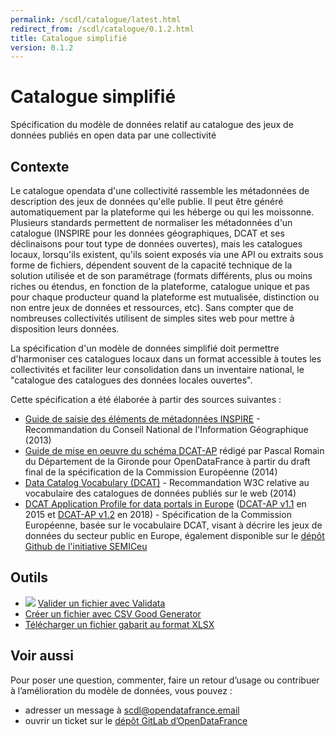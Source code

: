 ```yaml
---
permalink: /scdl/catalogue/latest.html
redirect_from: /scdl/catalogue/0.1.2.html
title: Catalogue simplifié
version: 0.1.2
---
```


# Catalogue simplifié

Spécification du modèle de données relatif au catalogue des jeux de données publiés en open data par une collectivité

## Contexte

Le catalogue opendata d'une collectivité rassemble les métadonnées de description des jeux de données qu'elle publie. Il peut être généré automatiquement par la plateforme qui les héberge ou qui les moissonne. Plusieurs standards permettent de normaliser les métadonnées d'un catalogue \(INSPIRE pour les données géographiques, DCAT et ses déclinaisons pour tout type de données ouvertes\), mais les catalogues locaux, lorsqu'ils existent, qu'ils soient exposés via une API ou extraits sous forme de fichiers, dépendent souvent de la capacité technique de la solution utilisée et de son paramétrage \(formats différents, plus ou moins riches ou étendus, en fonction de la plateforme, catalogue unique et pas pour chaque producteur quand la plateforme est mutualisée, distinction ou non entre jeux de données et ressources, etc\). Sans compter que de nombreuses collectivités utilisent de simples sites web pour mettre à disposition leurs données.

La spécification d'un modèle de données simplifié doit permettre d'harmoniser ces catalogues locaux dans un format accessible à toutes les collectivités et faciliter leur consolidation dans un inventaire national, le "catalogue des catalogues des données locales ouvertes".

Cette spécification a été élaborée à partir des sources suivantes :

* [Guide de saisie des éléments de métadonnées INSPIRE](http://cnig.gouv.fr/wp-content/uploads/2014/01/Guide-de-saisie-des-%C3%A9l%C3%A9ments-de-m%C3%A9tadonn%C3%A9es-INSPIRE-v1.1-final-light.pdf) - Recommandation du Conseil National de l'Information Géographique \(2013\)
* [Guide de mise en oeuvre du schéma DCAT-AP](https://docs.google.com/document/d/1qMDqBjrTJVu3t9RH94aLSW7Z3jhH1SjoBrWhW9PZkJ4/) rédigé par Pascal Romain du Département de la Gironde pour OpenDataFrance à partir du draft final de la spécification de la Commission Européenne \(2014\)
* [Data Catalog Vocabulary \(DCAT\)](https://www.w3.org/TR/vocab-dcat/) - Recommandation W3C relative au vocabulaire des catalogues de données publiés sur le web \(2014\)
* [DCAT Application Profile for data portals in Europe](https://joinup.ec.europa.eu/solution/dcat-application-profile-data-portals-europe/releases) \([DCAT-AP v1.1](https://github.com/SEMICeu/DCAT-AP/raw/master/releases/1.1/dcat-ap_1.1.pdf) en 2015 et [DCAT-AP v1.2](https://joinup.ec.europa.eu/sites/default/files/distribution/access_url/2018-11/014bde52-eb3c-4060-8c3c-fcd0dfc07a8a/DCAT_AP_1.2.pdf) en 2018\) - Spécification de la Commission Européenne, basée sur le vocabulaire DCAT, visant à décrire les jeux de données du secteur public en Europe, également disponible sur le [dépôt Github de l'initiative SEMICeu](https://github.com/SEMICeu/DCAT-AP)

## Outils

* [![](https://scdl.opendatafrance.net/docs/assets/validata-logo-horizontal.png)](https://go.validata.fr/table-schema?schema_name=scdl.catalogue) [Valider un fichier avec Validata](https://go.validata.fr/table-schema?schema_name=scdl.catalogue)
* [Créer un fichier avec CSV Good Generator](https://csv-gg.etalab.studio/?schema=scdl%2Fcatalogue)
* [Télécharger un fichier gabarit au format XLSX](https://scdl.opendatafrance.net/docs/templates/catalogue.xlsx)

## Voir aussi

Pour poser une question, commenter, faire un retour d’usage ou contribuer à l’amélioration du modèle de données, vous pouvez :

* adresser un message à [scdl@opendatafrance.email](mailto:scdl@opendatafrance.email?subject=Catalogue%20simplifié)
* ouvrir un ticket sur le [dépôt GitLab d’OpenDataFrance](https://git.opendatafrance.net/scdl/catalogue/issues/new)